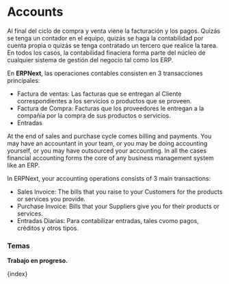 # Accounts

<!---
WORK IN PROGRESS
-->
Al final del ciclo de compra y venta viene la facturación y los pagos.
Quizás se tenga un contador en el equipo, quizás se haga la contabilidad
por cuenta propia o quizás se tenga contratado un tercero que realice la tarea.
En todos los casos, la contabilidad finaciera forma parte del núcleo de
cualquier sistema de gestión del negocio tal como los ERP.

En **ERPNext**, las operaciones contables consisten en 3 transacciones principales: 

  * Factura de ventas: Las facturas que se entregan al Cliente correspondientes a 
    los servicios o productos que se proveen.
  * Factura de Compra: Facturas que los proveedores le entregan a la compañía por
    la compra de sus productos o servicios.
  * Entradas 


At the end of sales and purchase cycle comes billing and payments. You may have
an accountant in your team, or you may be doing accounting yourself, or you may
have outsourced your accounting. In all the cases financial accounting forms the core of any business management system like an ERP.

In ERPNext, your accounting operations consists of 3 main transactions:

  * Sales Invoice: The bills that you raise to your Customers for the products or services you provide.
  * Purchase Invoice: Bills that your Suppliers give you for their products or services.
  * Entradas Diarias: Para contabilizar entradas, tales cvomo pagos, créditos y otros tipos.

### Temas

**Trabajo en progreso.**

{index}
